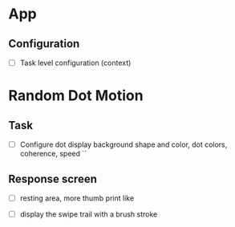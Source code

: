 # App

## Configuration
 - [ ] Task level configuration (context)


# Random Dot Motion

## Task
 - [ ] Configure dot display background shape and color, dot colors, coherence, speed 
    ``

## Response screen
 - [ ] resting area, more thumb print like
 - [ ] display the swipe trail with a brush stroke

